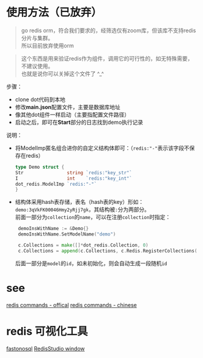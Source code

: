 # 使用方法（已放弃）
> go redis orm，符合我们要求的，经筛选仅有zoom库，但该库不支持redis分片与集群。  
> 所以目前放弃使用orm

> 这个东西是用来验证redis作为组件，调用它的可行性的，如无特殊需要，不建议使用。  
> 也就是说你可以关掉这个文件了 ^_^

步骤：
 - clone dot代码到本地
 - 修改**main.json**配置文件，主要是数据库地址
 - 像其他dot组件一样启动（主要指配置文件路径）
 - 启动之后，即可在**Start**部分的日志找到demo执行记录
 
说明：
 - 将ModelImp匿名组合进你的自定义结构体即可：（`redis:"-"`表示该字段不保存在redis）
    ```go 
    type Demo struct {
    Str                string `redis:"key_str"`
    I                  int    `redis:"key_int"`
    dot_redis.ModelImp `redis:"-"`
    }
    ```
 - 结构体采用hash表存储，表名（hash表的key）形如：`demo:3qVkFK00046Hmy2yRjj7gk`，其结构被`:`分为两部分。  
   前面一部分为`collection`的`name`，可以在注册`collection`时指定：
   ```go 
	demoInsWithName := &Demo{}
	demoInsWithName.SetModelName("demo")

	c.Collections = make([]*dot_redis.Collection, 0)
	c.Collections = append(c.Collections, c.Redis.RegisterCollections([]dot_redis.Model{demoInsWithName})...)
   ```
   后面一部分是`model`的`id`，如未初始化，则会自动生成一段随机`id`
# see
[redis commands - offical](https://redis.io/commands)
[redis commands - chinese](http://doc.redisfans.com)
# redis 可视化工具
[fastonosql](https://github.com/fastogt/fastonosql/releases)
[RedisStudio window](https://github.com/cinience/RedisStudio/releases)